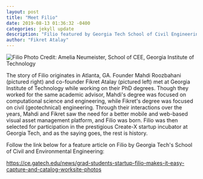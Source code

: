 ```yaml
---
layout: post
title: "Meet Filio"
date: 2019-08-13 01:36:32 -0400
categories: jekyll update
description: "Filio featured by Georgia Tech School of Civil Engineering"
author: "Fikret Atalay"
---
```


![Filio](https://www.dropbox.com/s/lny297c4b34myau/Filio-Atalay-Fikret-Roozbahani-Mahdi-Working-at-Computer-By-Amelia-Neumeister-h.jpg?raw=1)
Photo Credit: Amelia Neumeister, School of CEE, Georgia Institute of Technology

The story of Filio originates in Atlanta, GA. Founder Mahdi Roozbahani (pictured right) and co-founder Fikret Atalay (pictured left) met at Georgia Institute of Technology while working on their PhD degrees. Though they worked for the same academic advisor, Mahdi's degree was focused on computational science and engineering, while Fikret's degree was focused on civil (geotechnical) engineering. Through their interactions over the years, Mahdi and Fikret saw the need for a better mobile and web-based visual asset management platform, and Filio was born. Filio was then  selected for participation in the prestigious Create-X startup incubator at Georgia Tech, and as the saying goes, the rest is history.

Follow the link below for a feature article on Filio by Georgia Tech's School of Civil and Environmental Engineering:

https://ce.gatech.edu/news/grad-students-startup-filio-makes-it-easy-capture-and-catalog-worksite-photos


